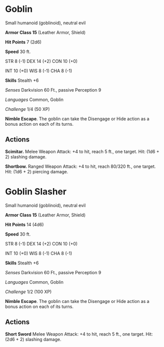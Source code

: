 # Goblin

Small humanoid (goblinoid), neutral evil

**Armor Class 15** (Leather Armor, Shield)

**Hit Points** 7 (2d6)

**Speed** 30 ft.


STR 8 (-1) DEX 14 (+2) CON 10 (+0) 

INT 10 (+0) WIS 8 (-1) CHA 8 (-1)

**Skills** Stealth +6

*Senses* Darkvision 60 Ft., passive Perception 9

*Languages* Common, Goblin

*Challenge* 1/4 (50 XP)

**Nimble Escape**. The goblin can take the Disengage or Hide action as a bonus action on each of its turns.

## Actions

**Scimitar.** Melee Weapon Attack: +4 to hit, reach 5 ft., one target. Hit: (1d6 + 2) slashing damage.

**Shortbow.** Ranged Weapon Attack: +4 to hit, reach 80/320 ft., one target. Hit: (1d6 + 2) piercing damage.

# Goblin Slasher

Small humanoid (goblinoid), neutral evil

**Armor Class 15** (Leather Armor, Shield)

**Hit Points** 14 (4d6)

**Speed** 30 ft.


STR 8 (-1) DEX 14 (+2) CON 10 (+0) 

INT 10 (+0) WIS 8 (-1) CHA 8 (-1)

**Skills** Stealth +6

*Senses* Darkvision 60 Ft., passive Perception 9

*Languages* Common, Goblin

*Challenge* 1/2 (100 XP)

**Nimble Escape**. The goblin can take the Disengage or Hide action as a bonus action on each of its turns.

## Actions

**Short Sword** Melee Weapon Attack: +4 to hit, reach 5 ft., one target. Hit: (2d6 + 2) slashing damage.


